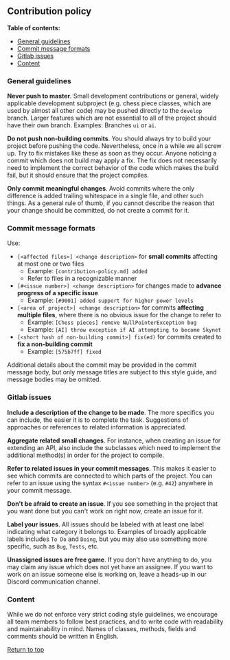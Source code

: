 ## Contribution policy

**Table of contents:**

- [General guidelines](#general-guidelines)
- [Commit message formats](#commit-message-formats)
- [Gitlab issues](#gitlab-issues)
- [Content](#content)

### General guidelines

**Never push to master**. Small development contributions or general, widely applicable development subproject (e.g. chess piece classes, which are used by almost all other code) may be pushed directly to the `develop` branch. Larger features which are not essential to all of the project should have their own branch. Examples: Branches `ui` or `ai`.

**Do not push non-building commits**. You should always try to build your project before pushing the code. Nevertheless, once in a while we all screw up. Try to fix mistakes like these as soon as they occur. Anyone noticing a commit which does not build may apply a fix. The fix does not necessarily need to implement the correct behavior of the code which makes the build fail, but it should ensure that the project compiles.

**Only commit meaningful changes**. Avoid commits where the only difference is added trailing whitespace in a single file, and other such things. As a general rule of thumb, if you cannot describe the reason that your change should be committed, do not create a commit for it.

### Commit message formats

Use:

- `[<affected files>] <change description>` for **small commits** affecting at most one or two files
  - Example: `[contribution-policy.md] added`
  - Refer to files in a recognizable manner
- `[#<issue number>] <change description>` for changes made to **advance progress of a specific issue**
  - Example: `[#9001] added support for higher power levels`
- `[<area of project>] <change description>` for commits **affecting multiple files**, where there is no obvious issue for the change to refer to
  - Example: `[Chess pieces] remove NullPointerException bug`
  - Example: `[AI] throw exception if AI attempting to become Skynet`
- `[<short hash of non-building commit>] fix(ed)` for commits created to **fix a non-building commit**
  - Example: `[575b7ff] fixed`

Additional details about the commit may be provided in the commit message body, but only message titles are subject to this style guide, and message bodies may be omitted.

### Gitlab issues

**Include a description of the change to be made**. The more specifics you can include, the easier it is to complete the task. Suggestions of approaches or references to related information is appreciated.

**Aggregate related small changes**. For instance, when creating an issue for extending an API, also include the subclasses which need to implement the additional method(s) in order for the project to compile.

**Refer to related issues in your commit messages**. This makes it easier to see which commits are connected to which parts of the project. You can refer to an issue using the syntax `#<issue number>` (e.g. `#42`) anywhere in your commit message.

**Don't be afraid to create an issue**. If you see something in the project that you want done but you can't work on right now, create an issue for it.

**Label your issues**. All issues should be labeled with at least one label indicating what category it belongs to. Examples of broadly applicable labels includes `To Do` and `Doing`, but you may also use something more specific, such as `Bug`, `Tests`, etc.

**Unassigned issues are free game**. If you don't have anything to do, you may claim any issue which does not yet have an assignee. If you want to work on an issue someone else is working on, leave a heads-up in our Discord communication channel.

### Content

While we do not enforce very strict coding style guidelines, we encourage all team members to follow best practices, and to write code with readability and maintainability in mind. Names of classes, methods, fields and comments should be written in English.

[Return to top](#contribution-policy)
